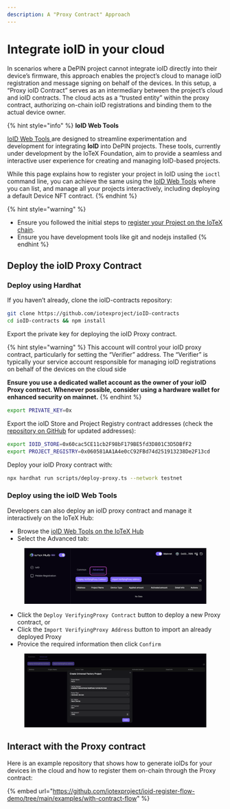 ```yaml
---
description: A "Proxy Contract" Approach
---
```


# Integrate ioID in your cloud

In scenarios where a DePIN project cannot integrate ioID directly into their device’s firmware, this approach enables the project’s cloud to manage ioID registration and message signing on behalf of the devices. In this setup, a “Proxy ioID Contract” serves as an intermediary between the project’s cloud and ioID contracts. The cloud acts as a “trusted entity” within the proxy contract, authorizing on-chain ioID registrations and binding them to the actual device owner.

{% hint style="info" %}
**IoID Web Tools**

[IoID Web Tools ](https://hub.iotex.io/dev/ioid)are designed to streamline experimentation and development for integrating **IoID** into DePIN projects. These tools, currently under development by the IoTeX Foundation, aim to provide a seamless and interactive user experience for creating and managing IoID-based projects.&#x20;

While this page explains how to register your project in IoID using the `ioctl` command line, you can achieve the same using the [IoID Web Tools](https://hub.iotex.io/dev/ioid) where you can list, and manage all your projects interactively, including deploying a default Device NFT contract.
{% endhint %}

{% hint style="warning" %}
* Ensure you followed the initial steps to [register your Project on the IoTeX chain](./#id-1.-register-your-depin-project-on-iotex).
* Ensure you have development tools like git and nodejs installed
{% endhint %}

## Deploy the ioID Proxy Contract

### Deploy using Hardhat

If you haven’t already, clone the ioID-contracts repository:

```bash
git clone https://github.com/iotexproject/ioID-contracts
cd ioID-contracts && npm install
```

Export the private key for deploying the ioID Proxy contract.&#x20;

{% hint style="warning" %}
This account will control your ioID proxy contract, particularly for setting the “Verifier” address. The “Verifier” is typically your service account responsible for managing ioID registrations on behalf of the devices on the cloud side

**Ensure you use a dedicated wallet account as the owner of your ioID Proxy contract. Whenever possible, consider using a hardware wallet for enhanced security on mainnet.**
{% endhint %}

```bash
export PRIVATE_KEY=0x
```

Export the ioID Store and Project Registry contract addresses (check the [repository on GitHub](https://github.com/iotexproject/ioID-contracts#deployment) for updated addresses):

```bash
export IOID_STORE=0x60cac5CE11cb2F98bF179BE5fd3D801C3D5DBfF2
export PROJECT_REGISTRY=0x060581AA1A4e0cC92FBd74d251913238De2F13cd 
```

Deploy your ioID Proxy contract with:

```bash
npx hardhat run scripts/deploy-proxy.ts --network testnet
```

### Deploy using the ioID Web Tools

Developers can also deploy an ioID proxy contract and manage it interactively on the IoTeX Hub:

* Browse the [ioID Web Tools on the IoTeX Hub](../../../welcome-to-iotex-2.0/tokenomics/)
* Select the Advanced tab:

<figure><img src="../../../.gitbook/assets/image (1) (1) (1).png" alt=""><figcaption></figcaption></figure>

* Click the `Deploy VerifyingProxy Contract` button to deploy a new Proxy contract, or
* Click the `Import VerifyingProxy Address` button to import an already deployed Proxy
* Provice the required information then click `Confirm`

<figure><img src="../../../.gitbook/assets/image (2) (1).png" alt=""><figcaption></figcaption></figure>

## Interact with the Proxy contract

Here is an example repository that shows how to generate ioIDs for your devices in the cloud and how to register them on-chain through the Proxy contract:

{% embed url="https://github.com/iotexproject/ioid-register-flow-demo/tree/main/examples/with-contract-flow" %}
